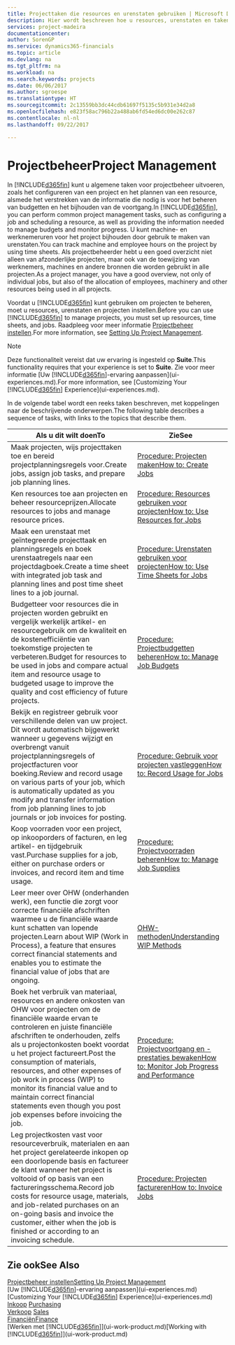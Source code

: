 ```yaml
---
title: Projecttaken die resources en urenstaten gebruiken | Microsoft Docs
description: Hier wordt beschreven hoe u resources, urenstaten en taken gebruikt om projecten te beheren.
services: project-madeira
documentationcenter: 
author: SorenGP
ms.service: dynamics365-financials
ms.topic: article
ms.devlang: na
ms.tgt_pltfrm: na
ms.workload: na
ms.search.keywords: projects
ms.date: 06/06/2017
ms.author: sgroespe
ms.translationtype: HT
ms.sourcegitcommit: 2c13559bb3dc44cdb61697f5135c5b931e34d2a8
ms.openlocfilehash: e823f58ac796b22a488ab6fd54ed6dc00e262c87
ms.contentlocale: nl-nl
ms.lasthandoff: 09/22/2017

---
```

# <a name="project-management"></a><span data-ttu-id="95941-103">Projectbeheer</span><span class="sxs-lookup"><span data-stu-id="95941-103">Project Management</span></span>
<span data-ttu-id="95941-104">In [!INCLUDE[d365fin](includes/d365fin_md.md)] kunt u algemene taken voor projectbeheer uitvoeren, zoals het configureren van een project en het plannen van een resource, alsmede het verstrekken van de informatie die nodig is voor het beheren van budgetten en het bijhouden van de voortgang.</span><span class="sxs-lookup"><span data-stu-id="95941-104">In [!INCLUDE[d365fin](includes/d365fin_md.md)], you can perform common project management tasks, such as configuring a job and scheduling a resource, as well as providing the information needed to manage budgets and monitor progress.</span></span> <span data-ttu-id="95941-105">U kunt machine- en werknemeruren voor het project bijhouden door gebruik te maken van urenstaten.</span><span class="sxs-lookup"><span data-stu-id="95941-105">You can track machine and employee hours on the project by using time sheets.</span></span> <span data-ttu-id="95941-106">Als projectbeheerder hebt u een goed overzicht niet alleen van afzonderlijke projecten, maar ook van de toewijzing van werknemers, machines en andere bronnen die worden gebruikt in alle projecten.</span><span class="sxs-lookup"><span data-stu-id="95941-106">As a project manager, you have a good overview, not only of individual jobs, but also of the allocation of employees, machinery and other resources being used in all projects.</span></span>

<span data-ttu-id="95941-107">Voordat u [!INCLUDE[d365fin](includes/d365fin_md.md)] kunt gebruiken om projecten te beheren, moet u resources, urenstaten en projecten instellen.</span><span class="sxs-lookup"><span data-stu-id="95941-107">Before you can use [!INCLUDE[d365fin](includes/d365fin_md.md)] to manage projects, you must set up resources, time sheets, and jobs.</span></span> <span data-ttu-id="95941-108">Raadpleeg voor meer informatie [Projectbeheer instellen](projects-setup-projects.md).</span><span class="sxs-lookup"><span data-stu-id="95941-108">For more information, see [Setting Up Project Management](projects-setup-projects.md).</span></span>  

> [!NOTE]  
>   <span data-ttu-id="95941-109">Deze functionaliteit vereist dat uw ervaring is ingesteld op **Suite**.</span><span class="sxs-lookup"><span data-stu-id="95941-109">This functionality requires that your experience is set to **Suite**.</span></span> <span data-ttu-id="95941-110">Zie voor meer informatie [Uw [!INCLUDE[d365fin](includes/d365fin_md.md)]-ervaring aanpassen](ui-experiences.md).</span><span class="sxs-lookup"><span data-stu-id="95941-110">For more information, see [Customizing Your [!INCLUDE[d365fin](includes/d365fin_md.md)] Experience](ui-experiences.md).</span></span>

<span data-ttu-id="95941-111">In de volgende tabel wordt een reeks taken beschreven, met koppelingen naar de beschrijvende onderwerpen.</span><span class="sxs-lookup"><span data-stu-id="95941-111">The following table describes a sequence of tasks, with links to the topics that describe them.</span></span>

| <span data-ttu-id="95941-112">Als u dit wilt doen</span><span class="sxs-lookup"><span data-stu-id="95941-112">To</span></span> | <span data-ttu-id="95941-113">Zie</span><span class="sxs-lookup"><span data-stu-id="95941-113">See</span></span> |
| --- | --- |
| <span data-ttu-id="95941-114">Maak projecten, wijs projecttaken toe en bereid projectplanningsregels voor.</span><span class="sxs-lookup"><span data-stu-id="95941-114">Create jobs, assign job tasks, and prepare job planning lines.</span></span> |[<span data-ttu-id="95941-115">Procedure: Projecten maken</span><span class="sxs-lookup"><span data-stu-id="95941-115">How to: Create Jobs</span></span>](projects-how-create-jobs.md) |
| <span data-ttu-id="95941-116">Ken resources toe aan projecten en beheer resourceprijzen.</span><span class="sxs-lookup"><span data-stu-id="95941-116">Allocate resources to jobs and manage resource prices.</span></span> |[<span data-ttu-id="95941-117">Procedure: Resources gebruiken voor projecten</span><span class="sxs-lookup"><span data-stu-id="95941-117">How to: Use Resources for Jobs</span></span>](projects-how-use-resources.md) |
| <span data-ttu-id="95941-118">Maak een urenstaat met geïntegreerde projecttaak en planningsregels en boek urenstaatregels naar een projectdagboek.</span><span class="sxs-lookup"><span data-stu-id="95941-118">Create a time sheet with integrated job task and planning lines and post time sheet lines to a job journal.</span></span> |[<span data-ttu-id="95941-119">Procedure: Urenstaten gebruiken voor projecten</span><span class="sxs-lookup"><span data-stu-id="95941-119">How to: Use Time Sheets for Jobs</span></span>](projects-how-use-time-sheets.md) |
| <span data-ttu-id="95941-120">Budgetteer voor resources die in projecten worden gebruikt en vergelijk werkelijk artikel- en resourcegebruik om de kwaliteit en de kostenefficiëntie van toekomstige projecten te verbeteren.</span><span class="sxs-lookup"><span data-stu-id="95941-120">Budget for resources to be used in jobs and compare actual item and resource usage to budgeted usage to improve the quality and cost efficiency of future projects.</span></span> |[<span data-ttu-id="95941-121">Procedure: Projectbudgetten beheren</span><span class="sxs-lookup"><span data-stu-id="95941-121">How to: Manage Job Budgets</span></span>](projects-how-manage-budgets.md) |
| <span data-ttu-id="95941-122">Bekijk en registreer gebruik voor verschillende delen van uw project. Dit wordt automatisch bijgewerkt wanneer u gegevens wijzigt en overbrengt vanuit projectplanningsregels of projectfacturen voor boeking.</span><span class="sxs-lookup"><span data-stu-id="95941-122">Review and record usage on various parts of your job, which is automatically updated as you modify and transfer information from job planning lines to job journals or job invoices for posting.</span></span> |[<span data-ttu-id="95941-123">Procedure: Gebruik voor projecten vastleggen</span><span class="sxs-lookup"><span data-stu-id="95941-123">How to: Record Usage for Jobs</span></span>](projects-how-record-job-usage.md) |
| <span data-ttu-id="95941-124">Koop voorraden voor een project, op inkooporders of facturen, en leg artikel- en tijdgebruik vast.</span><span class="sxs-lookup"><span data-stu-id="95941-124">Purchase supplies for a job, either on purchase orders or invoices, and record item and time usage.</span></span> |[<span data-ttu-id="95941-125">Procedure: Projectvoorraden beheren</span><span class="sxs-lookup"><span data-stu-id="95941-125">How to: Manage Job Supplies</span></span>](projects-how-manage-project-supplies.md) |
| <span data-ttu-id="95941-126">Leer meer over OHW (onderhanden werk), een functie die zorgt voor correcte financiële afschriften waarmee u de financiële waarde kunt schatten van lopende projecten.</span><span class="sxs-lookup"><span data-stu-id="95941-126">Learn about WIP (Work in Process), a feature that ensures correct financial statements and enables you to estimate the financial value of jobs that are ongoing.</span></span> |[<span data-ttu-id="95941-127">OHW-methoden</span><span class="sxs-lookup"><span data-stu-id="95941-127">Understanding WIP Methods</span></span>](projects-understanding-wip.md) |
| <span data-ttu-id="95941-128">Boek het verbruik van materiaal, resources en andere onkosten van OHW voor projecten om de financiële waarde ervan te controleren en juiste financiële afschriften te onderhouden, zelfs als u projectonkosten boekt voordat u het project factureert.</span><span class="sxs-lookup"><span data-stu-id="95941-128">Post the consumption of materials, resources, and other expenses of job work in process (WIP) to monitor its financial value and to maintain correct financial statements even though you post job expenses before invoicing the job.</span></span> |[<span data-ttu-id="95941-129">Procedure: Projectvoortgang en -prestaties bewaken</span><span class="sxs-lookup"><span data-stu-id="95941-129">How to: Monitor Job Progress and Performance</span></span>](projects-how-monitor-progress-performance.md) |
| <span data-ttu-id="95941-130">Leg projectkosten vast voor resourceverbruik, materialen en aan het project gerelateerde inkopen op een doorlopende basis en factureer de klant wanneer het project is voltooid of op basis van een factureringsschema.</span><span class="sxs-lookup"><span data-stu-id="95941-130">Record job costs for resource usage, materials, and job-related purchases on an on-going basis and invoice the customer, either when the job is finished or according to an invoicing schedule.</span></span> |[<span data-ttu-id="95941-131">Procedure: Projecten factureren</span><span class="sxs-lookup"><span data-stu-id="95941-131">How to: Invoice Jobs</span></span>](projects-how-invoice-jobs.md) |

## <a name="see-also"></a><span data-ttu-id="95941-132">Zie ook</span><span class="sxs-lookup"><span data-stu-id="95941-132">See Also</span></span>
[<span data-ttu-id="95941-133">Projectbeheer instellen</span><span class="sxs-lookup"><span data-stu-id="95941-133">Setting Up Project Management</span></span>](projects-setup-projects.md)  
<span data-ttu-id="95941-134">[Uw [!INCLUDE[d365fin](includes/d365fin_md.md)]-ervaring aanpassen](ui-experiences.md)    </span><span class="sxs-lookup"><span data-stu-id="95941-134">[Customizing Your [!INCLUDE[d365fin](includes/d365fin_md.md)] Experience](ui-experiences.md)    </span></span>  
<span data-ttu-id="95941-135">[Inkoop](purchasing-manage-purchasing.md)       </span><span class="sxs-lookup"><span data-stu-id="95941-135">[Purchasing](purchasing-manage-purchasing.md)       </span></span>  
<span data-ttu-id="95941-136">[Verkoop](sales-manage-sales.md)  </span><span class="sxs-lookup"><span data-stu-id="95941-136">[Sales](sales-manage-sales.md)  </span></span>  
[<span data-ttu-id="95941-137">Financiën</span><span class="sxs-lookup"><span data-stu-id="95941-137">Finance</span></span>](finance.md)  
<span data-ttu-id="95941-138">[Werken met [!INCLUDE[d365fin](includes/d365fin_md.md)]](ui-work-product.md)</span><span class="sxs-lookup"><span data-stu-id="95941-138">[Working with [!INCLUDE[d365fin](includes/d365fin_md.md)]](ui-work-product.md)</span></span>  

